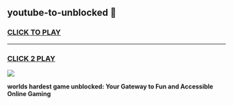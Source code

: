 
## youtube-to-unblocked 👋
<h3>
<a href="https://premium.freeplayer.one?title=youtube-to-unblocked&ref=14F">CLICK TO PLAY</a></h3>
<hr>

<h3>
<a href="https://premium.freeplayer.one?title=youtube-to-unblocked&ref=14F">CLICK 2 PLAY</a>
  
</h3>

<a href="https://premium.freeplayer.one?title=youtube-to-unblocked&ref=12F/"><img src="https://clearcache.store/games.png"></a>


**worlds hardest game unblocked: Your Gateway to Fun and Accessible Online Gaming**
